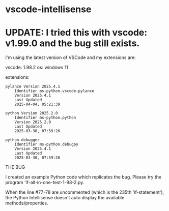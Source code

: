 # vscode-intellisense
# UPDATE: I tried this with vscode: v1.99.0 and the bug still exists.

I'm using the latest version of VSCode and my extensions are:

vscode: 1.98.2
os: windows 11

extensions:

    pylance Version 2025.4.1
        Identifier ms-python.vscode-pylance
        Version 2025.4.1
        Last Updated
        2025-04-04, 05:21:39
    
    python Version 2025.2.0
        Identifier ms-python.python
        Version 2025.2.0
        Last Updated
        2025-03-30, 07:59:26
    
    python debugger
        Identifier ms-python.debugpy
        Version 2025.4.1
        Last Updated
        2025-03-30, 07:59:26

THE BUG

I created an example Python code which replicates the bug.  Please try the program 'if-all-in-one-test-1-98-2.py.

When the line #77-78 are uncommented (which is the 235th 'if-statement'), the Python Intellisense doesn't auto display the available methods/properties.

